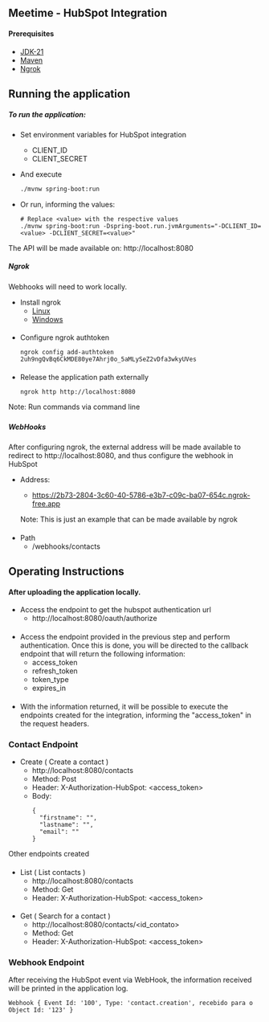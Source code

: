 ## Meetime - HubSpot Integration

#### Prerequisites
- [JDK-21](https://jdk.java.net/21/)
- [Maven](https://maven.apache.org/download.cgi)
- [Ngrok](https://ngrok.com/)

## Running the application

##### To run the application:

- Set environment variables for HubSpot integration
  - CLIENT_ID
  - CLIENT_SECRET

- And execute
  ```bash
  ./mvnw spring-boot:run
  ```

- Or run, informing the values:
  ```
  # Replace <value> with the respective values
  ./mvnw spring-boot:run -Dspring-boot.run.jvmArguments="-DCLIENT_ID=<value> -DCLIENT_SECRET=<value>"
  ```


The API will be made available on: http://localhost:8080

####
##### Ngrok

Webhooks will need to work locally.

- Install ngrok
    - [Linux](https://dashboard.ngrok.com/get-started/setup/linux)
    - [Windows](https://dashboard.ngrok.com/get-started/setup/windows)
####

- Configure ngrok authtoken
  ```
  ngrok config add-authtoken 2uh9ngQvBq6CkMDE80ye7Ahrj0o_5aMLySeZ2vDfa3wkyUVes
  ```

####
- Release the application path externally
  ```
  ngrok http http://localhost:8080
  ```
  
Note: Run commands via command line

###
##### WebHooks

After configuring ngrok, the external address will be made available to redirect to http://localhost:8080, and thus configure the webhook in HubSpot
- Address:
  - https://2b73-2804-3c60-40-5786-e3b7-c09c-ba07-654c.ngrok-free.app

  Note: This is just an example that can be made available by ngrok

####
- Path
  - /webhooks/contacts


## Operating Instructions

#### After uploading the application locally.

- Access the endpoint to get the hubspot authentication url
  - http://localhost:8080/oauth/authorize
  
####

- Access the endpoint provided in the previous step and perform authentication. Once this is done, you will be directed to the callback endpoint that will return the following information:
  - access_token
  - refresh_token
  - token_type
  - expires_in

####

- With the information returned, it will be possible to execute the endpoints created for the integration, informing the "access_token" in the request headers.

### Contact Endpoint

- Create ( Create a contact )
  - http://localhost:8080/contacts
  - Method: Post
  - Header: X-Authorization-HubSpot: <access_token>
  - Body:
    ```
    {
      "firstname": "",
      "lastname": "",
      "email": ""
    }
    ```

Other endpoints created

####
- List ( List contacts )
  - http://localhost:8080/contacts
  - Method: Get
  - Header: X-Authorization-HubSpot: <access_token>

####
- Get ( Search for a contact )
  - http://localhost:8080/contacts/<id_contato>
  - Method: Get
  - Header: X-Authorization-HubSpot: <access_token>


### Webhook Endpoint

After receiving the HubSpot event via WebHook, the information received will be printed in the application log. 
```
Webhook { Event Id: '100', Type: 'contact.creation', recebido para o Object Id: '123' }
```